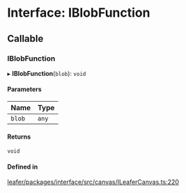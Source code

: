 # Interface: IBlobFunction

## Callable

### IBlobFunction

▸ **IBlobFunction**(`blob`): `void`

#### Parameters

| Name | Type |
| :------ | :------ |
| `blob` | `any` |

#### Returns

`void`

#### Defined in

[leafer/packages/interface/src/canvas/ILeaferCanvas.ts:220](https://github.com/leaferjs/leafer/blob/985f85e/packages/interface/src/canvas/ILeaferCanvas.ts#L220)
